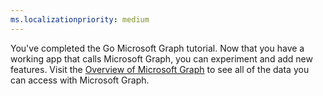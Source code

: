 ```yaml
---
ms.localizationpriority: medium
---
```


<!-- markdownlint-disable MD041 -->

You've completed the Go Microsoft Graph tutorial. Now that you have a working app that calls Microsoft Graph, you can experiment and add new features. Visit the [Overview of Microsoft Graph](/graph/overview) to see all of the data you can access with Microsoft Graph.

